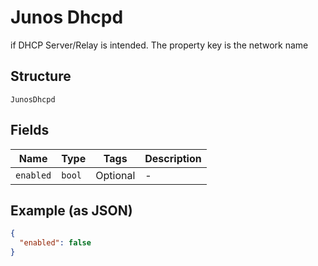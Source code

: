 
# Junos Dhcpd

if DHCP Server/Relay is intended. The property key is the network name

## Structure

`JunosDhcpd`

## Fields

| Name | Type | Tags | Description |
|  --- | --- | --- | --- |
| `enabled` | `bool` | Optional | - |

## Example (as JSON)

```json
{
  "enabled": false
}
```

